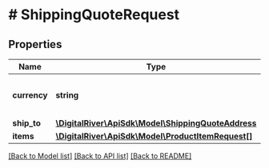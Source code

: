 # # ShippingQuoteRequest

## Properties

Name | Type | Description | Notes
------------ | ------------- | ------------- | -------------
**currency** | **string** | Three-letter ISO currency code. | 
**ship_to** | [**\DigitalRiver\ApiSdk\Model\ShippingQuoteAddress**](ShippingQuoteAddress.md) |  | 
**items** | [**\DigitalRiver\ApiSdk\Model\ProductItemRequest[]**](ProductItemRequest.md) |  | 

[[Back to Model list]](../../README.md#documentation-for-models) [[Back to API list]](../../README.md#documentation-for-api-endpoints) [[Back to README]](../../README.md)


